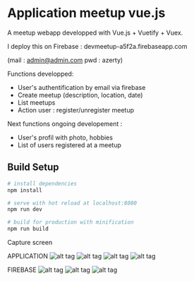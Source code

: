 # Application meetup vue.js 

A meetup webapp developped with Vue.js + Vuetify + Vuex.

I deploy this on Firebase : 
devmeetup-a5f2a.firebaseapp.com 

(mail : admin@admin.com  pwd : azerty)


Functions developped:
- User's authentification by email via firebase
- Create meetup (description, location, date)
- List meetups
- Action user : register/unregister meetup

Next functions ongoing developement :
- User's profil with photo, hobbies
- List of users registered at a meetup

## Build Setup

``` bash
# install dependencies
npm install

# serve with hot reload at localhost:8080
npm run dev

# build for production with minification
npm run build

```


Capture screen

APPLICATION
![alt tag](https://user-images.githubusercontent.com/43437042/56362983-6cad0d00-61eb-11e9-8bb7-2af03ec4485c.JPG)
![alt tag](https://user-images.githubusercontent.com/43437042/56363077-ac73f480-61eb-11e9-8be3-e225966255e6.JPG)
![alt tag](https://user-images.githubusercontent.com/43437042/56363078-ac73f480-61eb-11e9-816a-5bfc2ca2591a.JPG)
![alt tag](https://user-images.githubusercontent.com/43437042/56363079-ad0c8b00-61eb-11e9-9d70-7850f8b67c5c.JPG)

FIREBASE
![alt tag](https://user-images.githubusercontent.com/43437042/56363080-ad0c8b00-61eb-11e9-8bab-f39223986415.JPG)
![alt tag](https://user-images.githubusercontent.com/43437042/56363083-ad0c8b00-61eb-11e9-82b5-81dcc9415b08.JPG)
![alt tag](https://user-images.githubusercontent.com/43437042/56363084-ada52180-61eb-11e9-950a-4a3a4d2f9777.JPG)

